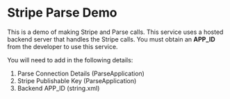 # Stripe Parse Demo

This is a demo of making Stripe and Parse calls. This service uses a hosted backend server that handles the Stripe calls. You must obtain an **APP_ID** from the developer to use this service.

You will need to add in the following details:
1. Parse Connection Details (ParseApplication)
1. Stripe Publishable Key (ParseApplication)
1. Backend APP_ID (string.xml)
